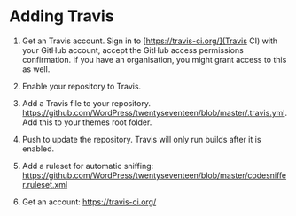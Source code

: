 # Adding Travis

1. Get an Travis account. Sign in to [https://travis-ci.org/](Travis CI) with your GitHub account, accept the GitHub access permissions confirmation. If you have an organisation, you might grant access to this as well. 
2. Enable your repository to Travis. 
3. Add a Travis file to your repository. https://github.com/WordPress/twentyseventeen/blob/master/.travis.yml. Add this to your themes root folder. 
4. Push to update the repository. Travis will only run builds after it is enabled. 

2. Add a ruleset for automatic sniffing: https://github.com/WordPress/twentyseventeen/blob/master/codesniffer.ruleset.xml 
3. Get an account: https://travis-ci.org/
